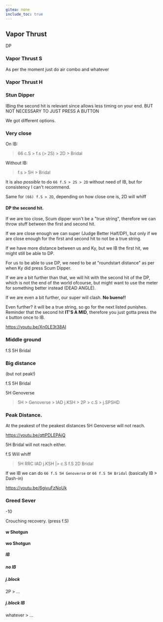 ```yaml
---
gitea: none
include_toc: true
---
```



## Vapor Thrust

DP

### Vapor Thrust S

As per the moment just do air combo and whatever

### Vapor Thrust H

### Stun Dipper

[//]: # (Normal/FD block the first hit.)

[//]: # ()
[//]: # (IB the second one for better manoeuvre timing.)

[//]: # ()
[//]: # (Depending on distance)

[//]: # ()
[//]: # (> f.S > 5H*4)

[//]: # ()
[//]: # (> 2S > 5H > Bridal)

[//]: # ()
[//]: # (> 5H *4)

[//]: # ()
[//]: # (> whatever > Genoverse > whatever)


IBing the second hit is relevant since allows less timing on your end. BUT NOT NECESSARY TO JUST PRESS A BUTTON

We got different options.


### Very close

On IB:

> 66 c.S > f.s (> 2S) > 2D > Bridal

Without IB:

> f.s > 5H > Bridal
 
It is also _possible_ to do `66 f.S > 2S > 2D` without need of IB, but for consistency I can't recommend.

Same for `(66) f.S > 2D`, depending on how close one is, 2D will whiff

#### DP the second hit.

If we are too close, Scum dipper won't be a "true string", therefore we can throw stuff between the first and second hit.

If we are close enough we can super (Judge Better Half/DP), but only if we are close enough for the first and second hit to not be a true string. 

If we have more distance between us and Ky, but we IB the first hit, we might still be able to DP.

For us to be able to use DP, we need to be at "roundstart distance" as per when Ky did press Scum Dipper.

If we are a bit further than that, we will hit with the second hit of the DP, which is not the end of the world ofcourse, but might want to use the meter for something better instead (DEAD ANGLE).

If we are even a bit further, our super will clash. **No bueno!!**

Even further? it will be a true string, so go for the next listed punishes. Reminder that the second hit **IT'S A MID**, therefore you just gotta press the `4` button once to IB.

https://youtu.be/Xn0LE3t38AI

### Middle ground

f.S 5H Bridal

### Big distance

(but not peak!)

f.S 5H Bridal

5H Genoverse

> 5H > Genoverse > IAD j.KSH > 2P > c.S > j.SPSHD

### Peak Distance.

At the peakest of the peakest distances 5H Genoverse will not reach.


https://youtu.be/qttPDLEPAjQ


5H Bridal will not reach either.



f.S Will whiff

> 5H RRC IAD j.KSH |> c.S f.S 2D Bridal

If we IB we can do `66 f.S 5H Genoverse` or `66 f.S 5H Bridal` (basically IB > Dash-in)

https://youtu.be/6givuFzNoUk


### Greed Sever

-10

Crouching recovery. (press f.S)

#### w Shotgun
#### wo Shotgun

##### IB



##### no IB

##### j.block

2P > ...

##### j.block IB

whatever > ...